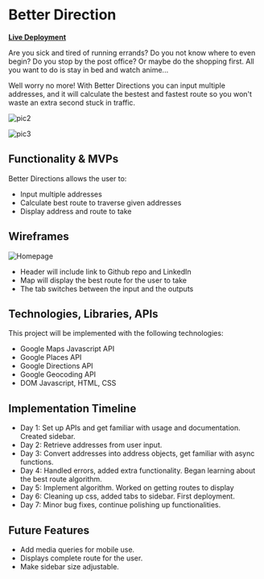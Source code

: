 # Better Direction

**[Live Deployment](https://thepshay.github.io/Better-Directions/)**

Are you sick and tired of running errands? Do you not know where to even begin? Do you stop by the post office? Or maybe do the shopping first. All you want to do is stay in bed and watch anime...

Well worry no more! With Better Directions you can input multiple addresses, and it will calculate the bestest and fastest route so you won't waste an extra second stuck in traffic. 

![pic2](https://user-images.githubusercontent.com/16026728/148459769-207e9ae3-fe28-490e-b236-cf4dc408cb4a.PNG)

![pic3](https://user-images.githubusercontent.com/16026728/148459772-7913f6f2-d618-48f8-9bbf-f190bb753058.PNG)

## Functionality & MVPs

Better Directions allows the user to:
- Input multiple addresses
- Calculate best route to traverse given addresses
- Display address and route to take 

## Wireframes
![Homepage](https://user-images.githubusercontent.com/16026728/147398372-cfe25fee-ac69-4624-9ed8-5a69312e75d5.png)

- Header will include link to Github repo and LinkedIn
- Map will display the best route for the user to take
- The tab switches between the input and the outputs

## Technologies, Libraries, APIs
This project will be implemented with the following technologies:
- Google Maps Javascript API
- Google Places API
- Google Directions API
- Google Geocoding API
- DOM Javascript, HTML, CSS

## Implementation Timeline
- Day 1: Set up APIs and get familiar with usage and documentation. Created sidebar.
- Day 2: Retrieve addresses from user input.
- Day 3: Convert addresses into address objects, get familiar with async functions. 
- Day 4: Handled errors, added extra functionality. Began learning about the best route algorithm. 
- Day 5: Implement algorithm. Worked on getting routes to display
- Day 6: Cleaning up css, added tabs to sidebar. First deployment.
- Day 7: Minor bug fixes, continue polishing up functionalities. 

## Future Features
- Add media queries for mobile use.
- Displays complete route for the user.
- Make sidebar size adjustable. 
